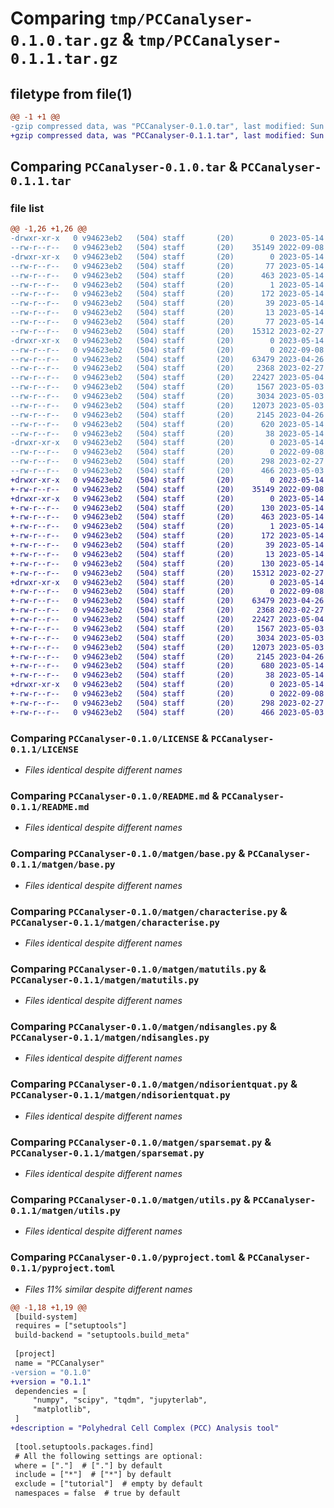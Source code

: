 # Comparing `tmp/PCCanalyser-0.1.0.tar.gz` & `tmp/PCCanalyser-0.1.1.tar.gz`

## filetype from file(1)

```diff
@@ -1 +1 @@
-gzip compressed data, was "PCCanalyser-0.1.0.tar", last modified: Sun May 14 20:07:31 2023, max compression
+gzip compressed data, was "PCCanalyser-0.1.1.tar", last modified: Sun May 14 21:37:34 2023, max compression
```

## Comparing `PCCanalyser-0.1.0.tar` & `PCCanalyser-0.1.1.tar`

### file list

```diff
@@ -1,26 +1,26 @@
-drwxr-xr-x   0 v94623eb2   (504) staff       (20)        0 2023-05-14 20:07:31.104398 PCCanalyser-0.1.0/
--rw-r--r--   0 v94623eb2   (504) staff       (20)    35149 2022-09-08 11:03:35.000000 PCCanalyser-0.1.0/LICENSE
-drwxr-xr-x   0 v94623eb2   (504) staff       (20)        0 2023-05-14 20:07:31.099744 PCCanalyser-0.1.0/PCCanalyser.egg-info/
--rw-r--r--   0 v94623eb2   (504) staff       (20)       77 2023-05-14 20:07:31.000000 PCCanalyser-0.1.0/PCCanalyser.egg-info/PKG-INFO
--rw-r--r--   0 v94623eb2   (504) staff       (20)      463 2023-05-14 20:07:31.000000 PCCanalyser-0.1.0/PCCanalyser.egg-info/SOURCES.txt
--rw-r--r--   0 v94623eb2   (504) staff       (20)        1 2023-05-14 20:07:31.000000 PCCanalyser-0.1.0/PCCanalyser.egg-info/dependency_links.txt
--rw-r--r--   0 v94623eb2   (504) staff       (20)      172 2023-05-14 20:07:31.000000 PCCanalyser-0.1.0/PCCanalyser.egg-info/entry_points.txt
--rw-r--r--   0 v94623eb2   (504) staff       (20)       39 2023-05-14 20:07:31.000000 PCCanalyser-0.1.0/PCCanalyser.egg-info/requires.txt
--rw-r--r--   0 v94623eb2   (504) staff       (20)       13 2023-05-14 20:07:31.000000 PCCanalyser-0.1.0/PCCanalyser.egg-info/top_level.txt
--rw-r--r--   0 v94623eb2   (504) staff       (20)       77 2023-05-14 20:07:31.104123 PCCanalyser-0.1.0/PKG-INFO
--rw-r--r--   0 v94623eb2   (504) staff       (20)    15312 2023-02-27 16:00:34.000000 PCCanalyser-0.1.0/README.md
-drwxr-xr-x   0 v94623eb2   (504) staff       (20)        0 2023-05-14 20:07:31.102983 PCCanalyser-0.1.0/matgen/
--rw-r--r--   0 v94623eb2   (504) staff       (20)        0 2022-09-08 11:03:35.000000 PCCanalyser-0.1.0/matgen/__init__.py
--rw-r--r--   0 v94623eb2   (504) staff       (20)    63479 2023-04-26 12:13:35.000000 PCCanalyser-0.1.0/matgen/base.py
--rw-r--r--   0 v94623eb2   (504) staff       (20)     2368 2023-02-27 16:00:34.000000 PCCanalyser-0.1.0/matgen/characterise.py
--rw-r--r--   0 v94623eb2   (504) staff       (20)    22427 2023-05-04 12:15:07.000000 PCCanalyser-0.1.0/matgen/matutils.py
--rw-r--r--   0 v94623eb2   (504) staff       (20)     1567 2023-05-03 12:47:14.000000 PCCanalyser-0.1.0/matgen/ndisangles.py
--rw-r--r--   0 v94623eb2   (504) staff       (20)     3034 2023-05-03 12:47:22.000000 PCCanalyser-0.1.0/matgen/ndisorientquat.py
--rw-r--r--   0 v94623eb2   (504) staff       (20)    12073 2023-05-03 12:39:22.000000 PCCanalyser-0.1.0/matgen/sparsemat.py
--rw-r--r--   0 v94623eb2   (504) staff       (20)     2145 2023-04-26 12:13:35.000000 PCCanalyser-0.1.0/matgen/utils.py
--rw-r--r--   0 v94623eb2   (504) staff       (20)      620 2023-05-14 20:05:52.000000 PCCanalyser-0.1.0/pyproject.toml
--rw-r--r--   0 v94623eb2   (504) staff       (20)       38 2023-05-14 20:07:31.104455 PCCanalyser-0.1.0/setup.cfg
-drwxr-xr-x   0 v94623eb2   (504) staff       (20)        0 2023-05-14 20:07:31.103756 PCCanalyser-0.1.0/tests/
--rw-r--r--   0 v94623eb2   (504) staff       (20)        0 2022-09-08 11:03:35.000000 PCCanalyser-0.1.0/tests/__init__.py
--rw-r--r--   0 v94623eb2   (504) staff       (20)      298 2023-02-27 16:00:35.000000 PCCanalyser-0.1.0/tests/test_base.py
--rw-r--r--   0 v94623eb2   (504) staff       (20)      466 2023-05-03 12:11:10.000000 PCCanalyser-0.1.0/tests/test_sparsemat.py
+drwxr-xr-x   0 v94623eb2   (504) staff       (20)        0 2023-05-14 21:37:34.951014 PCCanalyser-0.1.1/
+-rw-r--r--   0 v94623eb2   (504) staff       (20)    35149 2022-09-08 11:03:35.000000 PCCanalyser-0.1.1/LICENSE
+drwxr-xr-x   0 v94623eb2   (504) staff       (20)        0 2023-05-14 21:37:34.948017 PCCanalyser-0.1.1/PCCanalyser.egg-info/
+-rw-r--r--   0 v94623eb2   (504) staff       (20)      130 2023-05-14 21:37:34.000000 PCCanalyser-0.1.1/PCCanalyser.egg-info/PKG-INFO
+-rw-r--r--   0 v94623eb2   (504) staff       (20)      463 2023-05-14 21:37:34.000000 PCCanalyser-0.1.1/PCCanalyser.egg-info/SOURCES.txt
+-rw-r--r--   0 v94623eb2   (504) staff       (20)        1 2023-05-14 21:37:34.000000 PCCanalyser-0.1.1/PCCanalyser.egg-info/dependency_links.txt
+-rw-r--r--   0 v94623eb2   (504) staff       (20)      172 2023-05-14 21:37:34.000000 PCCanalyser-0.1.1/PCCanalyser.egg-info/entry_points.txt
+-rw-r--r--   0 v94623eb2   (504) staff       (20)       39 2023-05-14 21:37:34.000000 PCCanalyser-0.1.1/PCCanalyser.egg-info/requires.txt
+-rw-r--r--   0 v94623eb2   (504) staff       (20)       13 2023-05-14 21:37:34.000000 PCCanalyser-0.1.1/PCCanalyser.egg-info/top_level.txt
+-rw-r--r--   0 v94623eb2   (504) staff       (20)      130 2023-05-14 21:37:34.950805 PCCanalyser-0.1.1/PKG-INFO
+-rw-r--r--   0 v94623eb2   (504) staff       (20)    15312 2023-02-27 16:00:34.000000 PCCanalyser-0.1.1/README.md
+drwxr-xr-x   0 v94623eb2   (504) staff       (20)        0 2023-05-14 21:37:34.949924 PCCanalyser-0.1.1/matgen/
+-rw-r--r--   0 v94623eb2   (504) staff       (20)        0 2022-09-08 11:03:35.000000 PCCanalyser-0.1.1/matgen/__init__.py
+-rw-r--r--   0 v94623eb2   (504) staff       (20)    63479 2023-04-26 12:13:35.000000 PCCanalyser-0.1.1/matgen/base.py
+-rw-r--r--   0 v94623eb2   (504) staff       (20)     2368 2023-02-27 16:00:34.000000 PCCanalyser-0.1.1/matgen/characterise.py
+-rw-r--r--   0 v94623eb2   (504) staff       (20)    22427 2023-05-04 12:15:07.000000 PCCanalyser-0.1.1/matgen/matutils.py
+-rw-r--r--   0 v94623eb2   (504) staff       (20)     1567 2023-05-03 12:47:14.000000 PCCanalyser-0.1.1/matgen/ndisangles.py
+-rw-r--r--   0 v94623eb2   (504) staff       (20)     3034 2023-05-03 12:47:22.000000 PCCanalyser-0.1.1/matgen/ndisorientquat.py
+-rw-r--r--   0 v94623eb2   (504) staff       (20)    12073 2023-05-03 12:39:22.000000 PCCanalyser-0.1.1/matgen/sparsemat.py
+-rw-r--r--   0 v94623eb2   (504) staff       (20)     2145 2023-04-26 12:13:35.000000 PCCanalyser-0.1.1/matgen/utils.py
+-rw-r--r--   0 v94623eb2   (504) staff       (20)      680 2023-05-14 21:37:24.000000 PCCanalyser-0.1.1/pyproject.toml
+-rw-r--r--   0 v94623eb2   (504) staff       (20)       38 2023-05-14 21:37:34.951065 PCCanalyser-0.1.1/setup.cfg
+drwxr-xr-x   0 v94623eb2   (504) staff       (20)        0 2023-05-14 21:37:34.950592 PCCanalyser-0.1.1/tests/
+-rw-r--r--   0 v94623eb2   (504) staff       (20)        0 2022-09-08 11:03:35.000000 PCCanalyser-0.1.1/tests/__init__.py
+-rw-r--r--   0 v94623eb2   (504) staff       (20)      298 2023-02-27 16:00:35.000000 PCCanalyser-0.1.1/tests/test_base.py
+-rw-r--r--   0 v94623eb2   (504) staff       (20)      466 2023-05-03 12:11:10.000000 PCCanalyser-0.1.1/tests/test_sparsemat.py
```

### Comparing `PCCanalyser-0.1.0/LICENSE` & `PCCanalyser-0.1.1/LICENSE`

 * *Files identical despite different names*

### Comparing `PCCanalyser-0.1.0/README.md` & `PCCanalyser-0.1.1/README.md`

 * *Files identical despite different names*

### Comparing `PCCanalyser-0.1.0/matgen/base.py` & `PCCanalyser-0.1.1/matgen/base.py`

 * *Files identical despite different names*

### Comparing `PCCanalyser-0.1.0/matgen/characterise.py` & `PCCanalyser-0.1.1/matgen/characterise.py`

 * *Files identical despite different names*

### Comparing `PCCanalyser-0.1.0/matgen/matutils.py` & `PCCanalyser-0.1.1/matgen/matutils.py`

 * *Files identical despite different names*

### Comparing `PCCanalyser-0.1.0/matgen/ndisangles.py` & `PCCanalyser-0.1.1/matgen/ndisangles.py`

 * *Files identical despite different names*

### Comparing `PCCanalyser-0.1.0/matgen/ndisorientquat.py` & `PCCanalyser-0.1.1/matgen/ndisorientquat.py`

 * *Files identical despite different names*

### Comparing `PCCanalyser-0.1.0/matgen/sparsemat.py` & `PCCanalyser-0.1.1/matgen/sparsemat.py`

 * *Files identical despite different names*

### Comparing `PCCanalyser-0.1.0/matgen/utils.py` & `PCCanalyser-0.1.1/matgen/utils.py`

 * *Files identical despite different names*

### Comparing `PCCanalyser-0.1.0/pyproject.toml` & `PCCanalyser-0.1.1/pyproject.toml`

 * *Files 11% similar despite different names*

```diff
@@ -1,18 +1,19 @@
 [build-system]
 requires = ["setuptools"]
 build-backend = "setuptools.build_meta"
 
 [project]
 name = "PCCanalyser"
-version = "0.1.0"
+version = "0.1.1"
 dependencies = [
     "numpy", "scipy", "tqdm", "jupyterlab", 
     "matplotlib",
 ]
+description = "Polyhedral Cell Complex (PCC) Analysis tool"
 
 [tool.setuptools.packages.find]
 # All the following settings are optional:
 where = ["."]  # ["."] by default
 include = ["*"]  # ["*"] by default
 exclude = ["tutorial"]  # empty by default
 namespaces = false  # true by default
```


